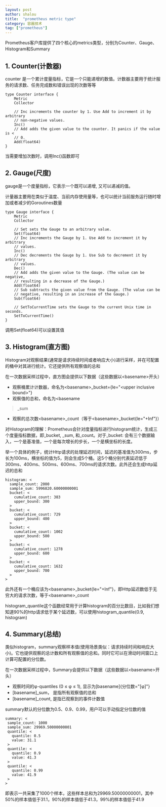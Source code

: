 ```yaml
---
layout: post 
author: shalou
title:  "prometheus metric type"   
category: 容器技术
tag: ["prometheus"]
---
```



Prometheus客户库提供了四个核心的metrics类型，分别为Counter、Gauge、Histogram和Summary

## 1. Counter(计数器)
counter 是一个累计度量指标，它是一个只能递增的数值。计数器主要用于统计服务的请求数、任务完成数和错误出现的次数等等

```golang
type Counter interface {
    Metric
    Collector

    // Inc increments the counter by 1. Use Add to increment it by arbitrary
    // non-negative values.
    Inc()
    // Add adds the given value to the counter. It panics if the value is <
    // 0.
    Add(float64)
}
```
当需要增加次数时，调用Inc()函数即可

<!-- more -->

## 2. Gauge(尺度)

gauge是一个度量指标，它表示一个既可以递增, 又可以递减的值。

计量器主要用在类似于温度、当前内存使用量等，也可以统计当前服务运行随时增加或者减少的Goroutines数量

```
type Gauge interface {
    Metric
    Collector

    // Set sets the Gauge to an arbitrary value.
    Set(float64)
    // Inc increments the Gauge by 1. Use Add to increment it by arbitrary
    // values.
    Inc()
    // Dec decrements the Gauge by 1. Use Sub to decrement it by arbitrary
    // values.
    Dec()
    // Add adds the given value to the Gauge. (The value can be negative,
    // resulting in a decrease of the Gauge.)
    Add(float64)
    // Sub subtracts the given value from the Gauge. (The value can be
    // negative, resulting in an increase of the Gauge.)
    Sub(float64)

    // SetToCurrentTime sets the Gauge to the current Unix time in seconds.
    SetToCurrentTime()
}
```
调用Set(float64)可以设置其值

## 3. Histogram(直方图)
Histogram对观察结果(通常是请求持续时间或者响应大小)进行采样，并在可配置的桶中对其进行统计。它还提供所有观察值的总和

在一次数据采样过程中，直方图会提供以下数据（这些数据以\<basename\>开头）

* 观察桶累计计数器，命名为\<basename\>_bucket={le="\<upper inclusive bound\>"}
* 观察值的总和，命名为\<basename
>_sum
* 观察的总次数\<basename\>_count（等于\<basename\>_bucket{le="+Inf"}）


对Histogram的理解：Prometheus会针对度量指标进行histogram统计，生成三个度量指标数据，即_bucket, _sum, 和_count。对于<basename>_bucket: 会有三个数据输入，一个是基准值，一个是每次增长的步长，一个是横坐标的长度。

举一个具体的例子，统计Http请求的处理延迟时间，延迟的基准值为300ms，步长为100ms，横坐标的值为5，则会生成5个桶。这5个桶分别代表延迟低于300ms、400ms、500ms、600ms、700ms的请求次数。此外还会生成http延迟的总和

```
histogram: <
  sample_count: 2000
  sample_sum: 5996820.60000000001
  bucket: <
    cumulative_count: 383
    upper_bound: 300
  >
  bucket: <
    cumulative_count: 729
    upper_bound: 400
  >
  bucket: <
    cumulative_count: 1002
    upper_bound: 500
  >
  bucket: <
    cumulative_count: 1278
    upper_bound: 600
  >
  bucket: <
    cumulative_count: 1632
    upper_bound: 700
  >
>
```
此外还有一个桶应该为\<basename\>_bucket{le="+Inf"}，即Http延迟数低于无穷大的请求次数，等于\<basename\>_count

histogram_quantile这个函数经常用于计算histogram的百分比数目，比如我们想知道90%的http请求低于某个延迟数，可以使用histogram_quantile(0.9, histogram)

## 4. Summary(总结)

类似histogram，summary观察样本值(使用场景类似：请求持续时间和响应大小)。它也提供观察的总计数和所有观察值的总和。同时它可以在滑动时间窗口上计算可配置的分位数。

在一次数据采样过程中，Summary会提供以下数据（这些数据以\<basename\>开头）

* 观察时间的φ-quantiles (0 ≤ φ ≤ 1), 显示为[basename]{分位数="[φ]"}
* [basename]_sum， 是指所有观察值的总和
* [basename]_count, 是指已观察到的事件计数值

summary默认的分位数为0.5、0.9、0.99，用户可以手动指定分位数的值

```
summary: <
 sample_count: 1000
 sample_sum: 29969.50000000001
 quantile: <
   quantile: 0.5
   value: 31.1
 >
 quantile: <
   quantile: 0.9
   value: 41.3
 >
 quantile: <
   quantile: 0.99
   value: 41.9
 >
>
```

即表示一共采集了1000个样本，这些样本总和为29969.50000000001，其中50%的样本值低于31.1，90%的样本值低于41.3，99%的样本值低于41.9
